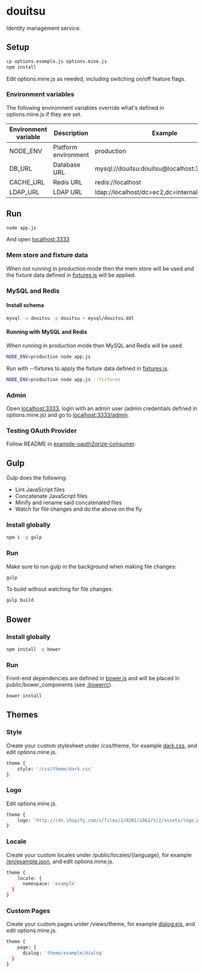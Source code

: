 douitsu
=======

Identity management service.

## Setup

```bash
cp options.example.js options.mine.js
npm install
```

Edit options.mine.js as needed, including switching on/off feature flags.

### Environment variables

The following environment variables override what's defined in options.mine.js if they are set.

Environment variable | Description | Example
--- | --- | ---
NODE_ENV | Platform environment | production
DB_URL | Database URL | mysql://douitsu:douitsu@localhost:3306/douitsu
CACHE_URL | Redis URL | redis://localhost
LDAP_URL | LDAP URL | ldap://localhost/dc=ec2,dc=internal

## Run

```bash
node app.js
```

And open [localhost:3333](http://localhost:3333)

### Mem store and fixture data

When not running in production mode then the mem store will be used and the fixture data defined in [fixtures.js](https://github.com/ninjablocks/douitsu/blob/master/lib/fixtures.js) will be applied.

### MySQL and Redis

#### Install schema

```bash
mysql -u douitsu -p douitsu < mysql/douitsu.ddl
```
#### Running with MySQL and Redis

When running in production mode then MySQL and Redis will be used.

```bash
NODE_ENV=production node app.js
```

Run with --fixtures to apply the fixture data defined in [fixtures.js](https://github.com/ninjablocks/douitsu/blob/master/lib/fixtures.js).

```bash
NODE_ENV=production node app.js --fixtures
```

### Admin

Open [localhost:3333](http://localhost:3333), login with an admin user (admin credentials defined in options.mine.js) and go to [localhost:3333/admin](http://localhost:3333/admin).

### Testing OAuth Provider

Follow README in [example-oauth2orize-consumer](https://github.com/chico/example-oauth2orize-consumer).

## Gulp

Gulp does the following:
* Lint JavaScript files
* Concatenate JavaScript files
* Minify and rename said concatenated files
* Watch for file changes and do the above on the fly

### Install globally

```bash
npm i -g gulp
```

### Run

Make sure to run gulp in the background when making file changes:

```bash
gulp
```

To build without watching for file changes:

```bash
gulp build
```

## Bower

### Install globally

```bash
npm install -g bower
```

### Run

Front-end dependencies are defined in [bower.js](https://github.com/ninjablocks/douitsu/blob/master/bower.js) and will be placed in public/bower_components (see [.bowerrc](https://github.com/ninjablocks/douitsu/blob/master/bowerrc)).

```bash
bower install
```

## Themes

### Style

Create your custom stylesheet under /css/theme, for example [dark.css](https://github.com/ninjablocks/douitsu/blob/master/public/css/theme/dark.css), and edit options.mine.js.

```bash
theme {
	style: '/css/theme/dark.css'
}
```

### Logo

Edit options.mine.js.

```bash
theme {
	logo: 'http://cdn.shopify.com/s/files/1/0201/1862/t/2/assets/logo.png'
}
```

### Locale

Create your custom locales under /public/locales/{language}, for example [/en/example.json](https://github.com/ninjablocks/douitsu/blob/master/public/locales/en/example.json), and edit options.mine.js.

```bash
theme {
	locale: {
      namespace: 'example'
  }
}
```

### Custom Pages

Create your custom pages under /views/theme, for example [dialog.ejs](https://github.com/ninjablocks/douitsu/blob/master/views/theme/example/dialog.ejs), and edit options.mine.js.

```bash
theme {
	page: {
      dialog: 'theme/example/dialog'
  }
}
```


